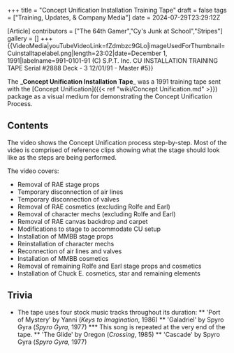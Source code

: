 +++
title = "Concept Unification Installation Training Tape"
draft = false
tags = ["Training, Updates, & Company Media"]
date = 2024-07-29T23:29:12Z

[Article]
contributors = ["The 64th Gamer","Cy's Junk at School","Stripes"]
gallery = []
+++
{{VideoMedia|youTubeVideoLink=fZdmbzc9GLo|imageUsedForThumbnail=Cuinstalltapelabel.png|length=23:02|date=December 1, 1991|labelname=991-0101-91
(C) S.P.T. Inc.
CU INSTALLATION TRAINING TAPE
Serial #2888 Deck - 3
12/01/91 - Master #5}}

The **_Concept Unification Installation Tape**_ was a 1991 training tape sent with the [Concept Unification]({{< ref "wiki/Concept Unification.md" >}}) package as a visual medium for demonstrating the Concept Unification Process.

## Contents ##
The video shows the Concept Unification process step-by-step. Most of the video is comprised of reference clips showing what the stage should look like as the steps are being performed.

The video covers:

* Removal of RAE stage props
* Temporary disconnection of air lines
* Temporary disconnection of valves
* Removal of RAE cosmetics (excluding Rolfe and Earl)
* Removal of character mechs (excluding Rolfe and Earl)
* Removal of RAE canvas backdrop and carpet
* Modifications to stage to accommodate CU setup
* Installation of MMBB stage props
* Reinstallation of character mechs
* Reconnection of air lines and valves
* Installation of MMBB cosmetics
* Removal of remaining Rolfe and Earl stage props and cosmetics
* Installation of Chuck E. cosmetics, star and remaining elements




## Trivia ##

* The tape uses four stock music tracks throughout its duration:
** 'Port of Mystery' by Yanni (_Keys to Imagination_, 1986)
** 'Galadriel' by Spyro Gyra (_Spyro Gyra_, 1977)
*** This song is repeated at the very end of the tape.
** 'The Glide' by Oregon (_Crossing_, 1985)
** 'Cascade' by Spyro Gyra (_Spyro Gyra_, 1977)